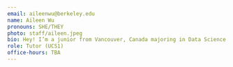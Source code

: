 ```yaml
---
email: aileenwu@berkeley.edu
name: Aileen Wu
pronouns: SHE/THEY
photo: staff/aileen.jpeg
bio: Hey! I’m a junior from Vancouver, Canada majoring in Data Science. I love spending time outdoors, whether by snowboarding, hiking, or climbing. Super stoked to meet everyone this semester!
role: Tutor (UCS1)
office-hours: TBA
---
```


